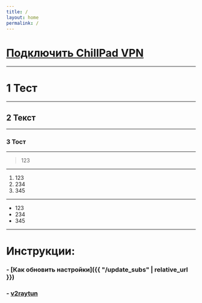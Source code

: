 ```yaml
---
title: /
layout: home
permalink: /
---
```


# [Подключить ChillPad VPN](https://t.me/CP_VPNbot)

---

# 1 Тест

---

## 2 Текст

---

### 3 Тост

---

> 123

---

1. 123
2. 234
3. 345

---

- 123
- 234
- 345

---

# Инструкции:
### - [Как обновить настройки]({{ "/update_subs" | relative_url }})
### - [v2raytun](#--v2raytun)
